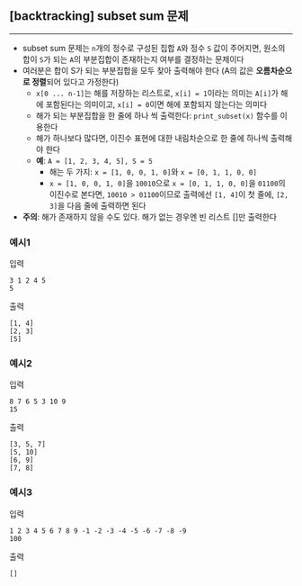 ## [backtracking] subset sum 문제
---
- subset sum 문제는 `n`개의 정수로 구성된 집합 `A`와 정수 `S` 값이 주어지면, 원소의 합이 `S`가 되는 `A`의 부분집합이 존재하는지 여부를 결정하는 문제이다
- 여러분은 합이 S가 되는 부분집합을 모두 찾아 출력해야 한다 (A의 값은 **오름차순으로 정렬**되어 있다고 가정한다)
    - `x[0 ... n-1]`는 해를 저장하는 리스트로, `x[i] = 1`이라는 의미는 `A[i]`가 해에 포함된다는 의미이고, `x[i] = 0`이면 해에 포함되지 않는다는 의미다
    - 해가 되는 부분집합을 한 줄에 하나 씩 출력한다: `print_subset(x)` 함수를 이용한다
    - 해가 하나보다 많다면, 이진수 표현에 대한 내림차순으로 한 줄에 하나씩 출력해야 한다
    - **예**: `A = [1, 2, 3, 4, 5], S = 5`
        - 해는 두 가지: `x = [1, 0, 0, 1, 0]`와 `x = [0, 1, 1, 0, 0]`
        - `x = [1, 0, 0, 1, 0]`을 `10010`으로 `x = [0, 1, 1, 0, 0]`을 `01100`의 이진수로 본다면, `10010 > 01100`이므로 출력에선 `[1, 4]`이 첫 줄에, `[2, 3]`을 다음 줄에 출력하면 된다
- **주의**: 해가 존재하지 않을 수도 있다. 해가 없는 경우엔 빈 리스트 []만 출력한다


### 예시1
입력
```
3 1 2 4 5
5
```
출력
```
[1, 4]
[2, 3]
[5]
```
### 예시2
입력
```
8 7 6 5 3 10 9
15
```
출력
```
[3, 5, 7]
[5, 10]
[6, 9]
[7, 8]
```
### 예시3
입력
```
1 2 3 4 5 6 7 8 9 -1 -2 -3 -4 -5 -6 -7 -8 -9
100
```
출력
```
[]
```
